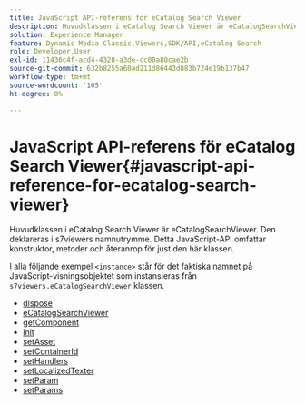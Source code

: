 ```yaml
---
title: JavaScript API-referens för eCatalog Search Viewer
description: Huvudklassen i eCatalog Search Viewer är eCatalogSearchViewer. Den deklareras i s7viewers namnutrymme. Detta JavaScript-API omfattar konstruktor, metoder och återanrop för just den här klassen.
solution: Experience Manager
feature: Dynamic Media Classic,Viewers,SDK/API,eCatalog Search
role: Developer,User
exl-id: 11436c4f-acd4-4328-a3de-cc00a80cae2b
source-git-commit: 632b8255a60ad211d86443d883b724e19b137b47
workflow-type: tm+mt
source-wordcount: '105'
ht-degree: 0%

---
```


# JavaScript API-referens för eCatalog Search Viewer{#javascript-api-reference-for-ecatalog-search-viewer}

Huvudklassen i eCatalog Search Viewer är eCatalogSearchViewer. Den deklareras i s7viewers namnutrymme. Detta JavaScript-API omfattar konstruktor, metoder och återanrop för just den här klassen.

I alla följande exempel `<instance>` står för det faktiska namnet på JavaScript-visningsobjektet som instansieras från `s7viewers.eCatalogSearchViewer` klassen.

* [dispose](r-html5-ecatsearch-javascriptapiref-dispose.md)
* [eCatalogSearchViewer](r-html5-ecatsearch-javascriptapiref-ecatalogsearchviewer.md)
* [getComponent](r-html5-ecatsearch-javascriptapiref-getcomponent.md)
* [init](r-html5-ecatsearch-javascriptapiref-init.md)
* [setAsset](r-html5-ecatsearch-javascriptapiref-setasset.md)
* [setContainerId](r-html5-ecatsearch-javascriptapiref-setcontainerid.md)
* [setHandlers](r-html5-ecatsearch-javascriptapiref-sethandlers.md)
* [setLocalizedTexter](r-html5-ecatsearch-javascriptapiref-setlocalizedtexts.md)
* [setParam](r-html5-ecatsearch-javascriptapiref-setparam.md)
* [setParams](r-html5-ecatsearch-javascriptapiref-setparams.md)
